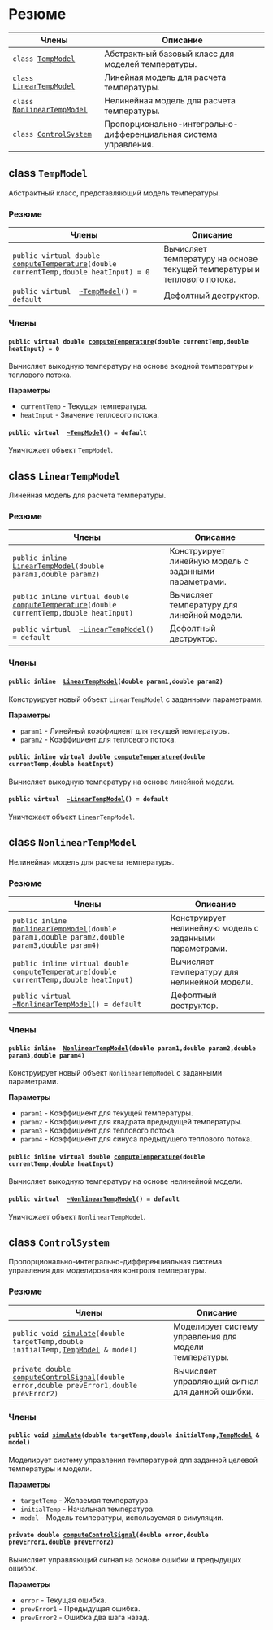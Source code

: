 # Резюме

Члены                        | Описание                                
--------------------------------|---------------------------------------------
`class `[`TempModel`](#class_temp_model) | Абстрактный базовый класс для моделей температуры.
`class `[`LinearTempModel`](#class_linear_temp_model) | Линейная модель для расчета температуры.
`class `[`NonlinearTempModel`](#class_nonlinear_temp_model) | Нелинейная модель для расчета температуры.
`class `[`ControlSystem`](#class_control_system) | Пропорционально-интегрально-дифференциальная система управления.

## class `TempModel`

Абстрактный класс, представляющий модель температуры.

### Резюме

Члены                        | Описание                                
--------------------------------|---------------------------------------------
`public virtual double `[`computeTemperature`](#class_temp_model_1a09f70a5d58f9a836b682c4ad9d75ddc4)`(double currentTemp,double heatInput) = 0` | Вычисляет температуру на основе текущей температуры и теплового потока.
`public virtual  `[`~TempModel`](#class_temp_model_1a4e7d514b4b9a840b746a686048ab1f18)`() = default` | Дефолтный деструктор.

### Члены

#### `public virtual double `[`computeTemperature`](#class_temp_model_1a09f70a5d58f9a836b682c4ad9d75ddc4)`(double currentTemp,double heatInput) = 0`

Вычисляет выходную температуру на основе входной температуры и теплового потока.

**Параметры**
* `currentTemp` - Текущая температура.
* `heatInput` - Значение теплового потока.

#### `public virtual  `[`~TempModel`](#class_temp_model_1a4e7d514b4b9a840b746a686048ab1f18)`() = default`

Уничтожает объект `TempModel`.

## class `LinearTempModel`

Линейная модель для расчета температуры.

### Резюме

Члены                        | Описание                                
--------------------------------|---------------------------------------------
`public inline  `[`LinearTempModel`](#class_linear_temp_model_1a29c36f0f2d6a1ecb27dfe676fe4a6b6a)`(double param1,double param2)` | Конструирует линейную модель с заданными параметрами.
`public inline virtual double `[`computeTemperature`](#class_linear_temp_model_1ac0c3db10c3b3be2ae5dc1e227bbfb09c)`(double currentTemp,double heatInput)` | Вычисляет температуру для линейной модели.
`public virtual  `[`~LinearTempModel`](#class_linear_temp_model_1ad78eae7d3bfb0a40147e39d3060f3629)`() = default` | Дефолтный деструктор.

### Члены

#### `public inline  `[`LinearTempModel`](#class_linear_temp_model_1a29c36f0f2d6a1ecb27dfe676fe4a6b6a)`(double param1,double param2)`

Конструирует новый объект `LinearTempModel` с заданными параметрами.

**Параметры**
* `param1` - Линейный коэффициент для текущей температуры.
* `param2` - Коэффициент для теплового потока.

#### `public inline virtual double `[`computeTemperature`](#class_linear_temp_model_1ac0c3db10c3b3be2ae5dc1e227bbfb09c)`(double currentTemp,double heatInput)`

Вычисляет выходную температуру на основе линейной модели.

#### `public virtual  `[`~LinearTempModel`](#class_linear_temp_model_1ad78eae7d3bfb0a40147e39d3060f3629)`() = default`

Уничтожает объект `LinearTempModel`.

## class `NonlinearTempModel`

Нелинейная модель для расчета температуры.

### Резюме

Члены                        | Описание                                
--------------------------------|---------------------------------------------
`public inline  `[`NonlinearTempModel`](#class_nonlinear_temp_model_1abf94db879e6a11a3b8d4c5d6e2a8c8a2)`(double param1,double param2,double param3,double param4)` | Конструирует нелинейную модель с заданными параметрами.
`public inline virtual double `[`computeTemperature`](#class_nonlinear_temp_model_1a25dc6765a041b63ec20976f80ad23fa4)`(double currentTemp,double heatInput)` | Вычисляет температуру для нелинейной модели.
`public virtual  `[`~NonlinearTempModel`](#class_nonlinear_temp_model_1ae7cf4cb5096b5fbd3bff78c3bfb63b2f)`() = default` | Дефолтный деструктор.

### Члены

#### `public inline  `[`NonlinearTempModel`](#class_nonlinear_temp_model_1abf94db879e6a11a3b8d4c5d6e2a8c8a2)`(double param1,double param2,double param3,double param4)`

Конструирует новый объект `NonlinearTempModel` с заданными параметрами.

**Параметры**
* `param1` - Коэффициент для текущей температуры.
* `param2` - Коэффициент для квадрата предыдущей температуры.
* `param3` - Коэффициент для теплового потока.
* `param4` - Коэффициент для синуса предыдущего теплового потока.

#### `public inline virtual double `[`computeTemperature`](#class_nonlinear_temp_model_1a25dc6765a041b63ec20976f80ad23fa4)`(double currentTemp,double heatInput)`

Вычисляет выходную температуру на основе нелинейной модели.

#### `public virtual  `[`~NonlinearTempModel`](#class_nonlinear_temp_model_1ae7cf4cb5096b5fbd3bff78c3bfb63b2f)`() = default`

Уничтожает объект `NonlinearTempModel`.

## class `ControlSystem`

Пропорционально-интегрально-дифференциальная система управления для моделирования контроля температуры.

### Резюме

Члены                        | Описание                                
--------------------------------|---------------------------------------------
`public void `[`simulate`](#class_control_system_1acb8cf7932d39a2bcd053dc22bca24672)`(double targetTemp,double initialTemp,`[`TempModel`](#class_temp_model)` & model)` | Моделирует систему управления для модели температуры.
`private double `[`computeControlSignal`](#class_control_system_1a7dcb55c416527f9644de795b6ff16f3b)`(double error,double prevError1,double prevError2)` | Вычисляет управляющий сигнал для данной ошибки.

### Члены

#### `public void `[`simulate`](#class_control_system_1acb8cf7932d39a2bcd053dc22bca24672)`(double targetTemp,double initialTemp,`[`TempModel`](#class_temp_model)` & model)`

Моделирует систему управления температурой для заданной целевой температуры и модели.

**Параметры**
* `targetTemp` - Желаемая температура.
* `initialTemp` - Начальная температура.
* `model` - Модель температуры, используемая в симуляции.

#### `private double `[`computeControlSignal`](#class_control_system_1a7dcb55c416527f9644de795b6ff16f3b)`(double error,double prevError1,double prevError2)`

Вычисляет управляющий сигнал на основе ошибки и предыдущих ошибок.

**Параметры**
* `error` - Текущая ошибка.
* `prevError1` - Предыдущая ошибка.
* `prevError2` - Ошибка два шага назад.